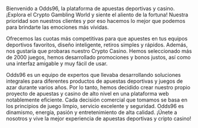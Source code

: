 Bienvenido a Odds96, la plataforma de apuestas deportivas y casino. ¡Explora el Crypto Gambling World y siente el aliento de la fortuna! Nuestra prioridad son nuestros clientes y por eso hacemos lo mejor que podemos para brindarte las emociones más vívidas.

Ofrecemos las cuotas más competitivas para que apuestes en tus equipos deportivos favoritos, diseño inteligente, retiros simples y rápidos. Además, nos gustaría que probaras nuestro Crypto Casino. Hemos seleccionado más de 2000 juegos, hemos desarrollado promociones y bonos justos, así como una interfaz amigable y muy fácil de usar.

Odds96 es un equipo de expertos que llevaba desarrollando soluciones integrales para diferentes productos de apuestas deportivas y juegos de azar durante varios años. Por lo tanto, hemos decidido crear nuestro propio proyecto de apuestas y casino de alto nivel en una plataforma web notablemente eficiente. Cada decisión comercial que tomamos se basa en los principios de juego limpio, servicio excelente y seguridad. Odds96 es dinamismo, energía, pasión y entretenimiento de alta calidad. ¡Únete a nosotros y vive la mejor experiencia de apuestas deportivas y cripto casino!
<!--stackedit_data:
eyJoaXN0b3J5IjpbNDkyMzUyNDAyXX0=
-->
